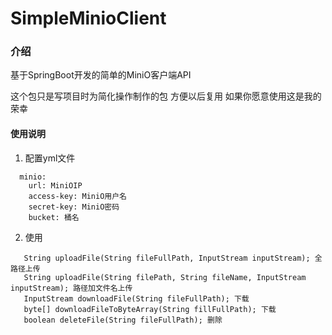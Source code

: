 # SimpleMinioClient

### 介绍
基于SpringBoot开发的简单的MiniO客户端API

这个包只是写项目时为简化操作制作的包 方便以后复用 如果你愿意使用这是我的荣幸
#### 使用说明
1. 配置yml文件
  ```
    minio:
      url: MiniOIP
      access-key: MiniO用户名
      secret-key: MiniO密码
      bucket: 桶名
  ```
2. 使用
```
   String uploadFile(String fileFullPath, InputStream inputStream); 全路径上传
   String uploadFile(String filePath, String fileName, InputStream inputStream); 路径加文件名上传
   InputStream downloadFile(String fileFullPath); 下载
   byte[] downloadFileToByteArray(String fillFullPath); 下载
   boolean deleteFile(String fileFullPath); 删除
```
